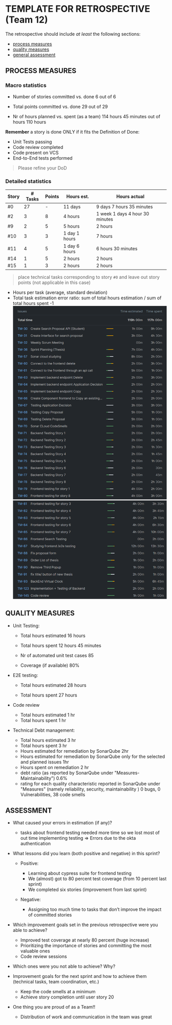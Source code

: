 TEMPLATE FOR RETROSPECTIVE (Team 12)
=====================================

The retrospective should include _at least_ the following
sections:

- [process measures](#process-measures)
- [quality measures](#quality-measures)
- [general assessment](#assessment)

## PROCESS MEASURES 

### Macro statistics

- Number of stories committed vs. done
  6 out of 6
- Total points committed vs. done
  29 out of 29

- Nr of hours planned vs. spent (as a team)
  114 hours 45 minutes  out of hours 110 hours

**Remember**  a story is done ONLY if it fits the Definition of Done:
 
- Unit Tests passing
- Code review completed
- Code present on VCS
- End-to-End tests performed

> Please refine your DoD 

### Detailed statistics

| Story | # Tasks | Points | Hours est.     | Hours actual                     |
|-------|---------|--------|----------------|----------------------------------|
| #0    | 27      | -      | 11 days        | 9 days 7 hours 35 minutes        |
| #2    | 3       | 8      | 4 hours        | 1 week  1 days 4 hour 30 minutes |
| #9    | 2       | 5      | 5 hours        | 2 hours                          |
| #10   | 3       | 3      | 1 day  1 hours | 7 hours                          |
| #11   | 4       | 5      | 1 day 6 hours  | 6 hours  30 minutes              |
| #14   | 1       | 5      | 2 hours        | 2 hours                          |
| #15   | 1       | 3      | 2 hours        | 2 hours                          |
   

> place technical tasks corresponding to story `#0` and leave out story points (not applicable in this case)

- Hours per task (average, standard deviation)
- Total task estimation error ratio: sum of total hours estimation / sum of total hours spent -1
![report](retrospective_3_1.png)
![report](retrospective_3_2.png)
  
## QUALITY MEASURES 

- Unit Testing:
    - Total hours estimated
      16 hours

    - Total hours spent
      12 hours 45 minutes

    - Nr of automated unit test cases
      85

    - Coverage (if available)
      80%

- E2E testing:
    - Total hours estimated
      28 hours

    - Total hours spent
      27 hours

- Code review
    - Total hours estimated 1 hr
    - Total hours spent 1 hr
- Technical Debt management:
  - Total hours estimated 3 hr
  - Total hours spent 3 hr
  - Hours estimated for remediation by SonarQube 2hr
  - Hours estimated for remediation by SonarQube only for the selected and planned issues 1hr
  - Hours spent on remediation 2 hr
  - debt ratio (as reported by SonarQube under "Measures-Maintainability") 0.6%
  - rating for each quality characteristic reported in SonarQube under "Measures" (namely reliability, security, maintainability ) 0 bugs, 0 Vulnerabilities, 38 code smells
  


## ASSESSMENT

- What caused your errors in estimation (if any)? 
  - tasks about frontend testing needed more time so we lost most of out time implementing testing ⇒ Errors due to the okta authentication

- What lessons did you learn (both positive and negative) in this sprint? 
  - Positive:
    - Learning about cypress suite for frontend testing 
    - We (almost) got to 80 percent test coverage (from 10 percent last sprint)
    - We completed six stories (improvement from last sprint)
    
  - Negative:
    - Assigning too much time to tasks that don’t improve the impact of committed stories


- Which improvement goals set in the previous retrospective were you able to achieve? 
  - Improved test coverage at nearly 80 percent (huge increase)
  - Prioritizing the importance of stories and committing the most valuable ones 
  - Code review sessions

- Which ones were you not able to achieve? Why?

- Improvement goals for the next sprint and how to achieve them (technical tasks, team coordination, etc.)
  - Keep the code smells at a minimum 
  - Achieve story completion until user story 20

- One thing you are proud of as a Team!!
  - Distribution of work and communication in the team was great
